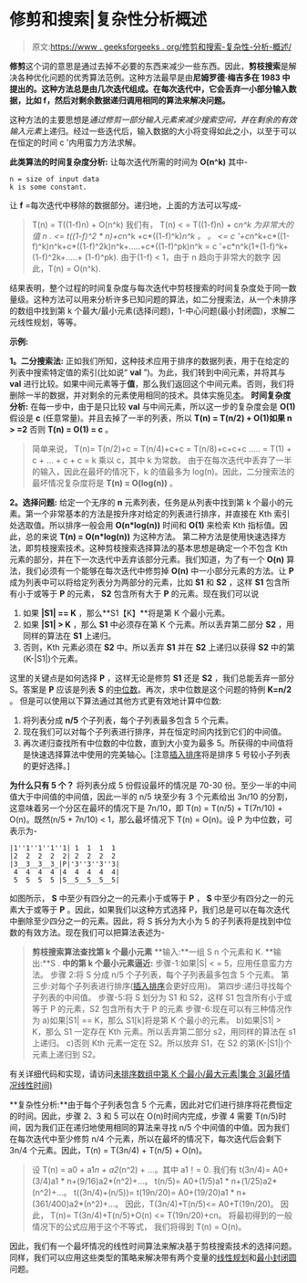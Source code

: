 # 修剪和搜索|复杂性分析概述

> 原文:[https://www . geeksforgeeks . org/修剪和搜索-复杂性-分析-概述/](https://www.geeksforgeeks.org/prune-and-search-a-complexity-analysis-overview/)

**修剪**这个词的意思是通过去掉不必要的东西来减少一些东西。因此，**剪枝搜索**是解决各种优化问题的优秀算法范例。这种方法最早是由**尼姆罗德·梅吉多在 **1983** 中提出的。这种方法总是由几次迭代组成。在每次迭代中，它会丢弃一小部分输入数据，比如 f，然后对剩余数据递归调用相同的算法来解决问题。**

这种方法的主要思想是*通过修剪一部分输入元素来减少搜索空间，并在剩余的有效输入元素*上递归。经过一些迭代后，输入数据的大小将变得如此之小，以至于可以在恒定的时间 c '内用蛮力方法求解。

**此类算法的时间复杂度分析:**
让每次迭代所需的时间为 **O(n^k)** 其中-

```
n = size of input data 
k is some constant. 
```

让 **f** =每次迭代中移除的数据部分。递归地，上面的方法可以写成-

> T(n) = T((1-f)n) + O(n^k)
> 我们有，
> T(n) < = T((1-f)n) + c*n^k 为非常大的值 n .
> <= t((1-f)^2 * n)+c*n^k +c*((1-f)^k)*n^k
> 。
> 。
> <= c '+c*n^k+c*((1-f)^k)n^k+c*((1-f)^2k)n^k+…..+c*((1-f)^pk)n^k
> = c '+c*n^k(1+(1-f)^k+(1-f)^2k+…..+ (1-f)^pk).
> 由于(1-f) < 1，由于 n 趋向于非常大的数字
> 因此，T(n) = O(n^k).

结果表明，整个过程的时间复杂度与每次迭代中剪枝搜索的时间复杂度处于同一数量级。这种方法可以用来分析许多已知问题的算法，如二分搜索法，从一个未排序的数组中找到第 k 个最大/最小元素(选择问题)，1-中心问题(最小封闭圆)，求解二元线性规划，等等。

**示例:**

**1。二分搜索法:**
正如我们所知，这种技术应用于排序的数据列表，用于在给定的列表中搜索特定值的索引(比如说“ **val** ”)。为此，我们转到中间元素，并将其与 **val** 进行比较。如果中间元素等于**值**，那么我们返回这个中间元素。否则，我们将删除一半的数据，并对剩余的元素使用相同的技术。具体实施见[本](https://www.geeksforgeeks.org/binary-search/)。
**时间复杂度分析:**
在每一步中，由于是只比较 **val** 与中间元素，所以这一步的复杂度会是 **O(1)** 假设是 **c** (任意常量)。并且去掉了一半的列表，所以 **T(n) = T(n/2) + O(1)如果 n > =2** 否则 **T(n) = O(1) = c** 。

> 简单来说，
> T(n)= T(n/2)+c
> = T(n/4)+c+c
> = T(n/8)+c+c+c
> …..
> = T(1) + c + … + c + c
> = k 乘以 c，其中 k 为常数。
> 由于在每次迭代中丢弃了一半的输入，因此在最坏的情况下，k 的值最多为 log(n)。因此，二分搜索法的最坏情况复杂度将是
> **T(n) = O(log(n))** 。

**2。选择问题:**
给定一个无序的 **n** 元素列表，任务是从列表中找到第 k 个最小的元素。第一个非常基本的方法是按升序对给定的列表进行排序，并直接在 Kth 索引处选取值。所以排序一般会用 **O(n*log(n))** 时间和 **O(1)** 来检索 Kth 指标值。因此，总的来说 **T(n) = O(n*log(n))** 为这种方法。
第二种方法是使用快速选择方法，即剪枝搜索技术。这种剪枝搜索选择算法的基本思想是确定一个不包含 Kth 元素的部分，并在下一次迭代中丢弃该部分元素。我们知道，为了有一个 **O(n)** 算法，我们必须有一个能够在每次迭代中修剪掉 **O(n)** 中一小部分元素的方法。让 **P** 成为列表中可以将给定列表分为两部分的元素，比如 **S1** 和 **S2** ，这样 **S1** 包含所有小于或等于 **P** 的元素， **S2** 包含所有大于 **P** 的元素。现在我们可以说

1.  如果 **|S1| == K** ，那么**S1【K】**将是第 K 个最小元素。
2.  如果 **|S1| > K** ，那么 **S1** 中必须存在第 K 个元素。所以丢弃第二部分 **S2** ，用同样的算法在 **S1** 上递归。
3.  否则，Kth 元素必须在 **S2** 中。所以丢弃 **S1** 并在 **S2** 上递归以获得 **S2** 中的第(K-|S1|)个元素。

这里的关键点是如何选择 **P** ，这样无论是修剪 **S1** 还是 **S2** ，我们总能丢弃一部分 S。答案是 **P** 应该是列表 **S** 的[中位数](https://en.wikipedia.org/wiki/Median)。再次，求中位数是这个问题的特例 **K=n/2** 。
但是可以使用以下算法通过其他方式更有效地计算中位数:

1.  将列表分成 **n/5** 个子列表，每个子列表最多包含 5 个元素。
2.  现在我们可以对每个子列表进行排序，并在恒定时间内找到它们的中间值。
3.  再次递归查找所有中位数的中位数，直到大小变为最多 5。所获得的中间值将是快速选择算法中使用的完美轴心。[注意[插入排序](https://contribute.geeksforgeeks.org/improve/insertion-sort-5/)将是排序 5 号较小子列表的更好选择。]

**为什么只有 5 个？**
将列表分成 5 份假设最坏的情况是 70-30 份。至少一半的中间值大于中间值的中间值，因此一半的 n/5 块至少有 3 个元素给出 3n/10 的分割，这意味着另一个分区在最坏的情况下是 7n/10，即 T(n) = T(n/5) + T(7n/10) + O(n)。既然(n/5 + 7n/10) < 1，那么最坏情况下 T(n) = O(n)。设 P 为中位数，可表示为-

```
|1''1''1''1''1| 1  1  1  1
|2  2  2  2  2| 2  2  2  2
|3__3__3__3_|P|'3''3''3''3|
 4  4  4  4 |4  4  4  4  4| 
 5  5  5  5 |5__5__5__5__5|
```

如图所示， **S** 中至少有四分之一的元素小于或等于 **P** ， **S** 中至少有四分之一的元素大于或等于 **P** 。因此，如果我们以这种方式选择 P，我们总是可以在每次迭代中删除至少四分之一的元素。因此，将 S 拆分为大小为 5 的子列表将是找到中位数的有效方法。现在我们可以把算法表述为-

> **剪枝搜索算法查找第 k 个最小元素**
> **输入:**一组 S n 个元素和 K.
> **输出:**S .
> **中的第 k 个最小元素逼近:**
> 步骤-1:如果|S| < = 5，应用任意蛮力方法。
> 步骤 2:将 S 分成 n/5 个子列表，每个子列表最多包含 5 个元素。
> 第三步:对每个子列表进行排序([插入排序](https://contribute.geeksforgeeks.org/improve/insertion-sort-5/)会更好应用)。
> 第四步:递归寻找每个子列表的中间值。
> 步骤-5:将 S 划分为 S1 和 S2，这样 S1 包含所有小于或等于 P 的元素，S2 包含所有大于 P 的元素
> 步骤-6:现在可以有三种情况作为
> a)如果|S1| == K，那么 S1[k]将是第 K 个最小的元素。
> b)如果|S1| > K，那么 S1 一定存在 Kth 元素。所以丢弃第二部分 s2，用同样的算法在 s1 上递归。
> c)否则 Kth 元素一定在 S2。所以放弃 S1，在 S2 的第(K-|S1|)个元素上递归到 S2。

有关详细代码和实现，请访问[未排序数组中第 K 个最小/最大元素|集合 3(最坏情况线性时间)](https://www.geeksforgeeks.org/kth-smallestlargest-element-unsorted-array-set-3-worst-case-linear-time/)

**复杂性分析:**由于每个子列表包含 5 个元素，因此对它们进行排序将花费恒定的时间。因此，步骤 2、3 和 5 可以在 O(n)时间内完成，步骤 4 需要 T(n/5)时间，因为我们正在递归地使用相同的算法来寻找 n/5 个中间值的中值。因为我们在每次迭代中至少修剪 n/4 个元素，所以在最坏的情况下，每次迭代后会剩下 3n/4 个元素。因此，T(n) = T(3n/4) + T(n/5) + O(n)。

> 设 T(n) = a0 + a1*n + a2*(n^2) + …。其中 a1！= 0.
> 我们有
> t(3n/4)= A0+(3/4)a1 * n+(9/16)a2*(n^2)+…。
> t(n/5)= A0+(1/5)a1 * n+(1/25)a2*(n^2)+…。
> t((3n/4)+(n/5))= t(19n/20)= A0+(19/20)a1 * n+(361/400)a2*(n^2)+…。
> 因此，T(3n/4)+T(n/5)<= A0+T(19n/20)。
> 因此，
> T(n)= T(3n/4)+T(n/5)+O(n)
> <= T(19n/20)+cn。
> 将最初得到的一般情况下的公式应用于这个不等式，
> 我们将得到 T(n) = O(n)。

因此，我们有一个最坏情况的线性时间算法来解决基于剪枝搜索技术的选择问题。同样，我们可以应用这些类型的策略来解决带有两个变量的[线性规划](https://en.wikipedia.org/wiki/Linear_programming)和[最小封闭圆](https://en.wikipedia.org/wiki/1-center_problem)问题。